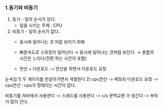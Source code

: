 ### 1.동기와 비동기
1) 동기 - 일의 순서가 있다.
   - 일을 시키는 주체 : CPU
2) 비동기 - 일의 순서가 없다.
    - 동시에 일어나는 것 처럼 보이기 위해
    - 빠른속도로 스위칭이 일어난다 → 동시에 일어나는 것처럼 보인다. → 총합의 시간은 느리다(전환 하는 시간이 포함)
   
    - 연산 + 다운로드 -> 연산을 하면서 다운로드 요청
   
눈속임 1) 두 게이지를 번갈아가면서 색칠한다
2) cpu연산 -> 메모리 다운로드 요청 -> cpu연산 : cpu가 멍때리는 시간이 없다.


비동기를 자바에서 사용한다 -> 스레드를 사용한다 -> c/s 문맥교환 가 생긴다 -> 부하가 많이 간다.